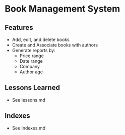 # Book Management System

## Features
- Add, edit, and delete books
- Create and Associate books with authors
- Generate reports by:
  - Price range
  - Date range
  - Company
  - Author age

## Lessons Learned
- See lessons.md

## Indexes
- See indexes.md

